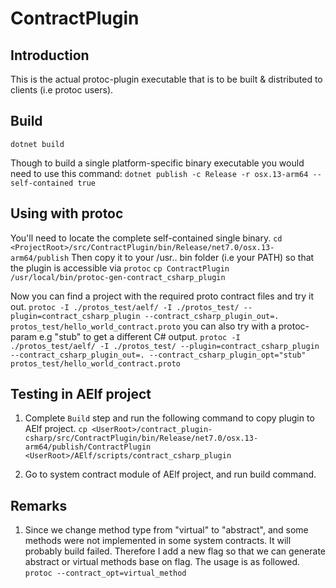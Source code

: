 # ContractPlugin

## Introduction

This is the actual protoc-plugin executable that is to be built & distributed to clients (i.e protoc users).

## Build

``
dotnet build
``

Though to build a single platform-specific binary executable you would need to use this command:
``
dotnet publish -c Release -r osx.13-arm64 --self-contained true
``

## Using with protoc

You'll need to locate the complete self-contained single binary.
``
cd <ProjectRoot>/src/ContractPlugin/bin/Release/net7.0/osx.13-arm64/publish
``
Then copy it to your /usr.. bin folder (i.e your PATH) so that the plugin is accessible via `protoc`
``
cp ContractPlugin /usr/local/bin/protoc-gen-contract_csharp_plugin
``

Now you can find a project with the required proto contract files and try it out.
``
protoc -I ./protos_test/aelf/ -I ./protos_test/ --plugin=contract_csharp_plugin --contract_csharp_plugin_out=. protos_test/hello_world_contract.proto
``
you can also try with a protoc-param e.g "stub" to get a different C# output.
``
protoc -I ./protos_test/aelf/ -I ./protos_test/ --plugin=contract_csharp_plugin --contract_csharp_plugin_out=. --contract_csharp_plugin_opt="stub" protos_test/hello_world_contract.proto
``

## Testing in AElf project

1. Complete `Build` step and run the following command to copy plugin to AElf project.
``
cp <UserRoot>/contract_plugin-csharp/src/ContractPlugin/bin/Release/net7.0/osx.13-arm64/publish/ContractPlugin <UserRoot>/AElf/scripts/contract_csharp_plugin
``

2. Go to system contract module of AElf project, and run build command.

## Remarks

1. Since we change method type from "virtual" to "abstract", and some methods were not implemented in some system contracts. It will probably build failed. Therefore I add a new flag so that we can generate abstract or virtual methods base on flag.
The usage is as followed.
``
protoc --contract_opt=virtual_method
``
